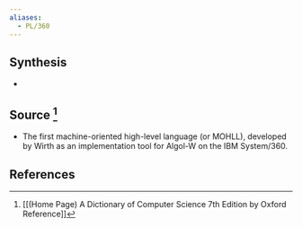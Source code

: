 ```yaml
---
aliases:
  - PL/360
---
```

## Synthesis
- 
## Source [^1]
- The first machine-oriented high-level language (or MOHLL), developed by Wirth as an implementation tool for Algol-W on the IBM System/360.
## References

[^1]: [[(Home Page) A Dictionary of Computer Science 7th Edition by Oxford Reference]]
